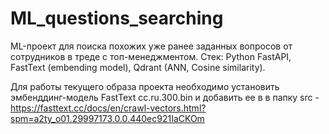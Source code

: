 # ML_questions_searching
ML-проект для поиска похожих уже ранее заданных вопросов от сотрудников в треде с топ-менеджментом. Стек: Python FastAPI, FastText (embending model), Qdrant (ANN, Сosine similarity).

Для работы текущего образа проекта необходимо установить эмбенддинг-модель FastText cc.ru.300.bin и добавить ее в в папку src - https://fasttext.cc/docs/en/crawl-vectors.html?spm=a2ty_o01.29997173.0.0.440ec921IaCKOm 
